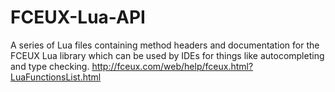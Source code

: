 # FCEUX-Lua-API
A series of Lua files containing method headers and documentation for the FCEUX Lua library which can be used by IDEs for things like autocompleting and type checking.
http://fceux.com/web/help/fceux.html?LuaFunctionsList.html
